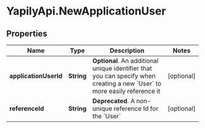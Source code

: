 # YapilyApi.NewApplicationUser

## Properties

Name | Type | Description | Notes
------------ | ------------- | ------------- | -------------
**applicationUserId** | **String** | __Optional__. An additional unique identifier that you can specify when creating a new &#x60;User&#x60; to more easily reference it | [optional] 
**referenceId** | **String** | __Deprecated__. A non-unique reference Id for the &#x60;User&#x60; | [optional] 


